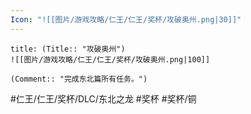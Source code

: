 ```yaml
---
Icon: "![[图片/游戏攻略/仁王/仁王/奖杯/攻破奥州.png|30]]"
---
```

```ad-common-bronze-trophy
title: (Title:: "攻破奥州")
![[图片/游戏攻略/仁王/仁王/奖杯/攻破奥州.png|100]]

(Comment:: "完成东北篇所有任务。")
```

#仁王/仁王/奖杯/DLC/东北之龙 #奖杯 #奖杯/铜
